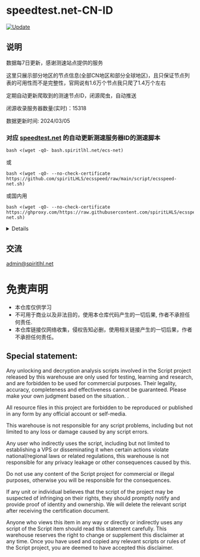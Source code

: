 # speedtest.net-CN-ID

[![Update](https://github.com/spiritLHLS/speedtest.net-CN-ID/actions/workflows/main.yml/badge.svg)](https://github.com/spiritLHLS/speedtest.net-CN-ID/actions/workflows/main.yml)

## 说明

数据每7日更新，感谢测速站点提供的服务

这里只展示部分地区的节点信息(全部CN地区和部分全球地区)，且只保证节点列表的可用性而不是完整性，官网说有1.6万个节点我只爬了1.4万个左右

定期自动更新爬取到的测速节点ID，闭源爬虫，自动推送

闭源收录服务器数量(实时)：15318

数据更新时间: 2024/03/05

### 对应 [speedtest.net](https://www.speedtest.net/) 的自动更新测速服务器ID的测速脚本

```
bash <(wget -qO- bash.spiritlhl.net/ecs-net)
```

或

```
bash <(wget -qO- --no-check-certificate https://github.com/spiritLHLS/ecsspeed/raw/main/script/ecsspeed-net.sh)
```

或国内用

```
bash <(wget -qO- --no-check-certificate https://ghproxy.com/https://raw.githubusercontent.com/spiritLHLS/ecsspeed/main/script/ecsspeed-net.sh)
```

<details>

支持测速的架构：i386, x86_64, amd64, arm64, s390x, riscv64, ppc64le, ppc64

涵盖中国三大运营商、香港、台湾的测速节点，默认的三网测速每个运营商选择本机ping值最低的两个节点测速，详情三网测速才是全测，节点列表大概每7天自动更新一次。

支持国内服务器测试(有判断是否为国内机器)，但由于国内服务器带宽过小，会很慢，详见初次运行的显示

当官方CLI安装失败(如罕见的架构或者官方网站访问失败时)自动使用 [speedtest-go](https://github.com/showwin/speedtest-go) 作为替代品测速

</details>

## 交流

admin@spiritlhl.net

# 免责声明

* 本仓库仅供学习
* 不可用于商业以及非法目的，使用本仓库代码产生的一切后果, 作者不承担任何责任.
* 本仓库链接仅网络收集，侵权告知必删，使用相关链接产生的一切后果，作者不承担任何责任。

## Special statement:

Any unlocking and decryption analysis scripts involved in the Script project released by this warehouse are only used for testing, learning and research, and are forbidden to be used for commercial purposes. Their legality, accuracy, completeness and effectiveness cannot be guaranteed. Please make your own judgment based on the situation. .

All resource files in this project are forbidden to be reproduced or published in any form by any official account or self-media.

This warehouse is not responsible for any script problems, including but not limited to any loss or damage caused by any script errors.

Any user who indirectly uses the script, including but not limited to establishing a VPS or disseminating it when certain actions violate national/regional laws or related regulations, this warehouse is not responsible for any privacy leakage or other consequences caused by this.

Do not use any content of the Script project for commercial or illegal purposes, otherwise you will be responsible for the consequences.

If any unit or individual believes that the script of the project may be suspected of infringing on their rights, they should promptly notify and provide proof of identity and ownership. We will delete the relevant script after receiving the certification document.

Anyone who views this item in any way or directly or indirectly uses any script of the Script item should read this statement carefully. This warehouse reserves the right to change or supplement this disclaimer at any time. Once you have used and copied any relevant scripts or rules of the Script project, you are deemed to have accepted this disclaimer.

